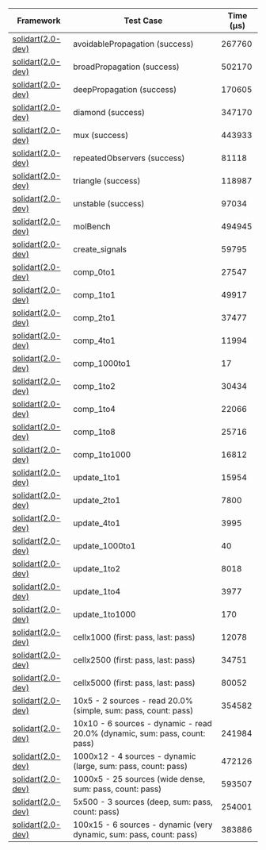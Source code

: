 | Framework | Test Case | Time (μs) |
| --- | --- | --- |
| [solidart(2.0-dev)](https://github.com/nank1ro/solidart/tree/dev) | avoidablePropagation (success) | 267760 |
| [solidart(2.0-dev)](https://github.com/nank1ro/solidart/tree/dev) | broadPropagation (success) | 502170 |
| [solidart(2.0-dev)](https://github.com/nank1ro/solidart/tree/dev) | deepPropagation (success) | 170605 |
| [solidart(2.0-dev)](https://github.com/nank1ro/solidart/tree/dev) | diamond (success) | 347170 |
| [solidart(2.0-dev)](https://github.com/nank1ro/solidart/tree/dev) | mux (success) | 443933 |
| [solidart(2.0-dev)](https://github.com/nank1ro/solidart/tree/dev) | repeatedObservers (success) | 81118 |
| [solidart(2.0-dev)](https://github.com/nank1ro/solidart/tree/dev) | triangle (success) | 118987 |
| [solidart(2.0-dev)](https://github.com/nank1ro/solidart/tree/dev) | unstable (success) | 97034 |
| [solidart(2.0-dev)](https://github.com/nank1ro/solidart/tree/dev) | molBench | 494945 |
| [solidart(2.0-dev)](https://github.com/nank1ro/solidart/tree/dev) | create_signals | 59795 |
| [solidart(2.0-dev)](https://github.com/nank1ro/solidart/tree/dev) | comp_0to1 | 27547 |
| [solidart(2.0-dev)](https://github.com/nank1ro/solidart/tree/dev) | comp_1to1 | 49917 |
| [solidart(2.0-dev)](https://github.com/nank1ro/solidart/tree/dev) | comp_2to1 | 37477 |
| [solidart(2.0-dev)](https://github.com/nank1ro/solidart/tree/dev) | comp_4to1 | 11994 |
| [solidart(2.0-dev)](https://github.com/nank1ro/solidart/tree/dev) | comp_1000to1 | 17 |
| [solidart(2.0-dev)](https://github.com/nank1ro/solidart/tree/dev) | comp_1to2 | 30434 |
| [solidart(2.0-dev)](https://github.com/nank1ro/solidart/tree/dev) | comp_1to4 | 22066 |
| [solidart(2.0-dev)](https://github.com/nank1ro/solidart/tree/dev) | comp_1to8 | 25716 |
| [solidart(2.0-dev)](https://github.com/nank1ro/solidart/tree/dev) | comp_1to1000 | 16812 |
| [solidart(2.0-dev)](https://github.com/nank1ro/solidart/tree/dev) | update_1to1 | 15954 |
| [solidart(2.0-dev)](https://github.com/nank1ro/solidart/tree/dev) | update_2to1 | 7800 |
| [solidart(2.0-dev)](https://github.com/nank1ro/solidart/tree/dev) | update_4to1 | 3995 |
| [solidart(2.0-dev)](https://github.com/nank1ro/solidart/tree/dev) | update_1000to1 | 40 |
| [solidart(2.0-dev)](https://github.com/nank1ro/solidart/tree/dev) | update_1to2 | 8018 |
| [solidart(2.0-dev)](https://github.com/nank1ro/solidart/tree/dev) | update_1to4 | 3977 |
| [solidart(2.0-dev)](https://github.com/nank1ro/solidart/tree/dev) | update_1to1000 | 170 |
| [solidart(2.0-dev)](https://github.com/nank1ro/solidart/tree/dev) | cellx1000 (first: pass, last: pass) | 12078 |
| [solidart(2.0-dev)](https://github.com/nank1ro/solidart/tree/dev) | cellx2500 (first: pass, last: pass) | 34751 |
| [solidart(2.0-dev)](https://github.com/nank1ro/solidart/tree/dev) | cellx5000 (first: pass, last: pass) | 80052 |
| [solidart(2.0-dev)](https://github.com/nank1ro/solidart/tree/dev) | 10x5 - 2 sources - read 20.0% (simple, sum: pass, count: pass) | 354582 |
| [solidart(2.0-dev)](https://github.com/nank1ro/solidart/tree/dev) | 10x10 - 6 sources - dynamic - read 20.0% (dynamic, sum: pass, count: pass) | 241984 |
| [solidart(2.0-dev)](https://github.com/nank1ro/solidart/tree/dev) | 1000x12 - 4 sources - dynamic (large, sum: pass, count: pass) | 472126 |
| [solidart(2.0-dev)](https://github.com/nank1ro/solidart/tree/dev) | 1000x5 - 25 sources (wide dense, sum: pass, count: pass) | 593507 |
| [solidart(2.0-dev)](https://github.com/nank1ro/solidart/tree/dev) | 5x500 - 3 sources (deep, sum: pass, count: pass) | 254001 |
| [solidart(2.0-dev)](https://github.com/nank1ro/solidart/tree/dev) | 100x15 - 6 sources - dynamic (very dynamic, sum: pass, count: pass) | 383886 |
